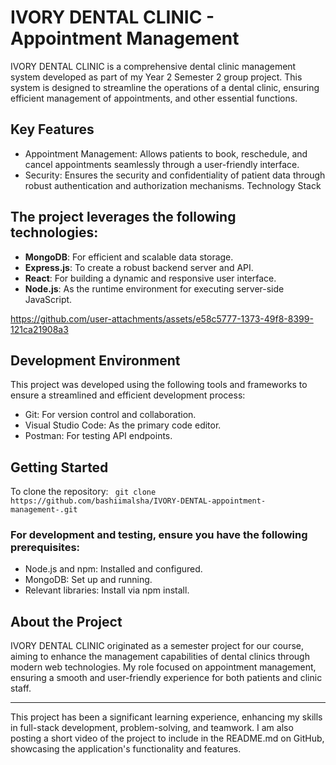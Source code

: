 # IVORY DENTAL CLINIC - Appointment Management

IVORY DENTAL CLINIC is a comprehensive dental clinic management system developed as part of my Year 2 Semester 2 group project. This system is designed to streamline the operations of a dental clinic, ensuring efficient management of appointments, and other essential functions.

## Key Features

- Appointment Management: Allows patients to book, reschedule, and cancel appointments seamlessly through a user-friendly interface.
- Security: Ensures the security and confidentiality of patient data through robust authentication and authorization mechanisms.
 Technology Stack

##  The project leverages the following technologies:

- **MongoDB**: For efficient and scalable data storage.
- **Express.js**: To create a robust backend server and API.
- **React**: For building a dynamic and responsive user interface.
- **Node.js**: As the runtime environment for executing server-side JavaScript.

https://github.com/user-attachments/assets/e58c5777-1373-49f8-8399-121ca21908a3

## Development Environment

This project was developed using the following tools and frameworks to ensure a streamlined and efficient development process:

- Git: For version control and collaboration.
- Visual Studio Code: As the primary code editor.
- Postman: For testing API endpoints.


## Getting Started

To clone the repository:
``` git clone https://github.com/bashiimalsha/IVORY-DENTAL-appointment-management-.git```


### For development and testing, ensure you have the following prerequisites:

- Node.js and npm: Installed and configured.
- MongoDB: Set up and running.
- Relevant libraries: Install via npm install.

## About the Project

IVORY DENTAL CLINIC originated as a semester project for our course, aiming to enhance the management capabilities of dental clinics through modern web technologies. My role focused on appointment management, ensuring a smooth and user-friendly experience for both patients and clinic staff.

---

This project has been a significant learning experience, enhancing my skills in full-stack development, problem-solving, and teamwork. I am also posting a short video of the project to include in the README.md on GitHub, showcasing the application's functionality and features.
